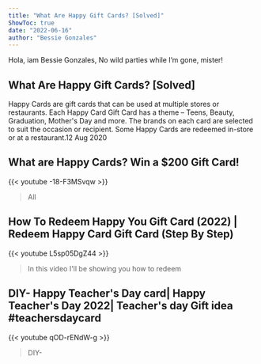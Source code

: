 ```yaml
---
title: "What Are Happy Gift Cards? [Solved]"
ShowToc: true 
date: "2022-06-16"
author: "Bessie Gonzales" 
---
```


Hola, iam Bessie Gonzales, No wild parties while I’m gone, mister!
## What Are Happy Gift Cards? [Solved]
 Happy Cards are gift cards that can be used at multiple stores or restaurants. Each Happy Card Gift Card has a theme – Teens, Beauty, Graduation, Mother's Day and more. The brands on each card are selected to suit the occasion or recipient. Some Happy Cards are redeemed in-store or at a restaurant.12 Aug 2020

## What are Happy Cards? Win a $200 Gift Card!
{{< youtube -18-F3MSvqw >}}
>All 

## How To Redeem Happy You Gift Card (2022) | Redeem Happy Card Gift Card (Step By Step)
{{< youtube L5sp05DgZ44 >}}
>In this video I'll be showing you how to redeem 

## DIY- Happy Teacher's Day card| Happy Teacher's Day 2022| Teacher's day Gift idea #teachersdaycard
{{< youtube qOD-rENdW-g >}}
>DIY- 

